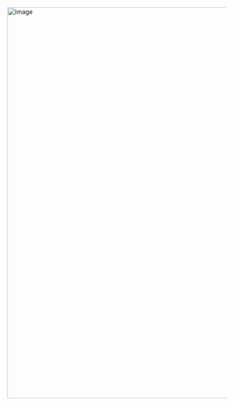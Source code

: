 <img width="1810" height="899" alt="image" src="https://github.com/user-attachments/assets/f0453be9-6826-462c-ba10-4862f1c971a3" />
